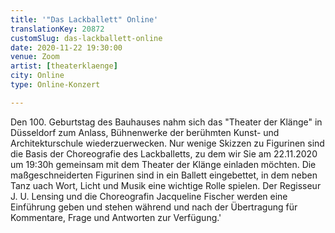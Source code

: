 ```yaml
---
title: '"Das Lackballett" Online'
translationKey: 20872
customSlug: das-lackballett-online
date: 2020-11-22 19:30:00
venue: Zoom
artist: [theaterklaenge]
city: Online
type: Online-Konzert

---
```

Den 100. Geburtstag des Bauhauses nahm sich das "Theater der Klänge" in Düsseldorf zum Anlass, Bühnenwerke der berühmten Kunst- und Architekturschule wiederzuerwecken. Nur wenige Skizzen zu Figurinen sind die Basis der Choreografie des Lackballetts, zu dem wir Sie am 22.11.2020 um 19:30h gemeinsam mit dem Theater der Klänge einladen möchten. Die maßgeschneiderten Figurinen sind in ein Ballett eingebettet, in dem neben Tanz uach Wort, Licht und Musik eine wichtige Rolle spielen. Der Regisseur J. U. Lensing und die Choreografin Jacqueline Fischer werden eine Einführung geben und stehen während und nach der Übertragung für Kommentare, Frage und Antworten zur Verfügung.'
